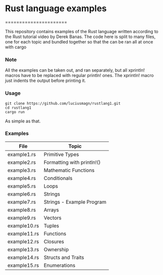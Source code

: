 # Rust language examples
======================

This repository contains examples of the Rust language
written according to the Rust tutorial video by Derek
Banas. The code here is split to many files, one for
each topic and bundled together so that the can be ran
all at once with cargo

### Note
All the examples can be taken out, and ran separately,
but all xprintln! macros have to be replaced with regular
println! ones. The xprintln! macro just indents the output
before printing it.


### Usage
```
git clone https://github.com/luciusmagn/rustlang1.git
cd rustlang1
cargo run
```

As simple as that.
### Examples

| File         | Topic                      |
|--------------|----------------------------|
| example1.rs  | Primitive Types            |
| example2.rs  | Formatting with println!() |
| example3.rs  | Mathematic Functions       |
| example4.rs  | Conditionals               |
| example5.rs  | Loops                      |
| example6.rs  | Strings                    |
| example7.rs  | Strings - Example Program  |
| example8.rs  | Arrays                     |
| example9.rs  | Vectors                    |
| example10.rs | Tuples                     |
| example11.rs | Functions                  |
| example12.rs | Closures                   |
| example13.rs | Ownership                  |
| example14.rs | Structs and Traits         |
| example15.rs | Enumerations               |
